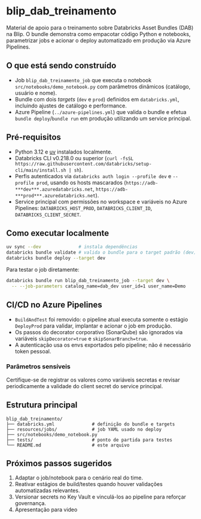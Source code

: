 # blip_dab_treinamento

Material de apoio para o treinamento sobre Databricks Asset Bundles (DAB) na Blip. O bundle demonstra como empacotar código Python e notebooks, parametrizar jobs e acionar o deploy automatizado em produção via Azure Pipelines.

## O que está sendo construído
- Job `blip_dab_treinamento_job` que executa o notebook `src/notebooks/demo_notebook.py` com parâmetros dinâmicos (catálogo, usuário e nome).
- Bundle com dois _targets_ (`dev` e `prod`) definidos em `databricks.yml`, incluindo ajustes de catálogo e performance.
- Azure Pipeline (`../azure-pipelines.yml`) que valida o bundle e efetua `bundle deploy`/`bundle run` em produção utilizando um service principal.

## Pré-requisitos
- Python 3.12 e [uv](https://docs.astral.sh/uv/getting-started/installation/) instalados localmente.
- Databricks CLI v0.218.0 ou superior (`curl -fsSL https://raw.githubusercontent.com/databricks/setup-cli/main/install.sh | sh`).
- Perfis autenticados via `databricks auth login --profile dev` e `--profile prod`, usando os hosts mascarados (`https://adb-***dev***.azuredatabricks.net`, `https://adb-***prod***.azuredatabricks.net`).
- Service principal com permissões no workspace e variáveis no Azure Pipelines: `DATABRICKS_HOST_PROD`, `DATABRICKS_CLIENT_ID`, `DATABRICKS_CLIENT_SECRET`.

## Como executar localmente
```bash
uv sync --dev              # instala dependências
databricks bundle validate # valida o bundle para o target padrão (dev)
databricks bundle deploy --target dev
```
Para testar o job diretamente:
```bash
databricks bundle run blip_dab_treinamento_job --target dev \
  -- --job-parameters catalog_name=dab_dev user_id=1 user_name=Demo
```

## CI/CD no Azure Pipelines
- `BuildAndTest` foi removido: o pipeline atual executa somente o estágio `DeployProd` para validar, implantar e acionar o job em produção.
- Os passos do decorator corporativo (SonarQube) são ignorados via variáveis `skipDecorator=true` e `skipSonarBranch=true`.
- A autenticação usa os envs exportados pelo pipeline; não é necessário token pessoal.

### Parâmetros sensíveis
Certifique-se de registrar os valores como variáveis secretas e revisar periodicamente a validade do client secret do service principal.

## Estrutura principal
```
blip_dab_treinamento/
├── databricks.yml              # definição do bundle e targets
├── resources/jobs/             # job YAML usado no deploy
├── src/notebooks/demo_notebook.py
├── tests/                      # ponto de partida para testes
└── README.md                   # este arquivo
```

## Próximos passos sugeridos
1. Adaptar o job/notebook para o cenário real do time.
2. Reativar estágios de build/testes quando houver validações automatizadas relevantes.
3. Versionar secrets no Key Vault e vinculá-los ao pipeline para reforçar governança.
4. Apresentação para video
